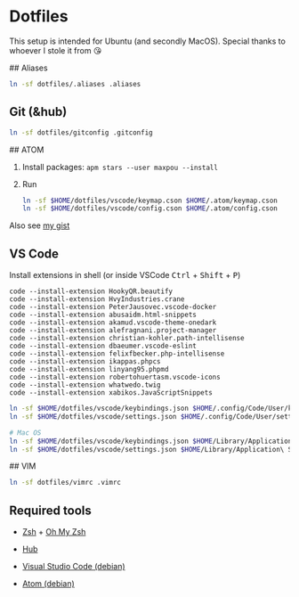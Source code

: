 # Dotfiles

This setup is intended for Ubuntu (and secondly MacOS). Special thanks to whoever I stole it from :kissing_heart:

## Aliases

```sh
ln -sf dotfiles/.aliases .aliases
```

## Git (&hub)

```sh
ln -sf dotfiles/gitconfig .gitconfig
```

## ATOM

1. Install packages: `apm stars --user maxpou --install`
2. Run

    ```sh
    ln -sf $HOME/dotfiles/vscode/keymap.cson $HOME/.atom/keymap.cson
    ln -sf $HOME/dotfiles/vscode/config.cson $HOME/.atom/config.cson
    ```

Also see [my gist](https://gist.github.com/maxpou/5828f70ba994ee3b365d)  

## VS Code

Install extensions in shell (or inside VSCode <kbd>Ctrl</kbd> + <kbd>Shift</kbd> + <kbd>P</kbd>)

```
code --install-extension HookyQR.beautify
code --install-extension HvyIndustries.crane
code --install-extension PeterJausovec.vscode-docker
code --install-extension abusaidm.html-snippets
code --install-extension akamud.vscode-theme-onedark
code --install-extension alefragnani.project-manager
code --install-extension christian-kohler.path-intellisense
code --install-extension dbaeumer.vscode-eslint
code --install-extension felixfbecker.php-intellisense
code --install-extension ikappas.phpcs
code --install-extension linyang95.phpmd
code --install-extension robertohuertasm.vscode-icons
code --install-extension whatwedo.twig
code --install-extension xabikos.JavaScriptSnippets
```

```sh
ln -sf $HOME/dotfiles/vscode/keybindings.json $HOME/.config/Code/User/keybindings.json
ln -sf $HOME/dotfiles/vscode/settings.json $HOME/.config/Code/User/settings.json

# Mac OS
ln -sf $HOME/dotfiles/vscode/keybindings.json $HOME/Library/Application\ Support/Code/User/keybindings.json
ln -sf $HOME/dotfiles/vscode/settings.json $HOME/Library/Application\ Support/Code/User/settings.json
```

## VIM

```sh
ln -sf dotfiles/vimrc .vimrc
```

## Required tools

* [Zsh](https://github.com/robbyrussell/oh-my-zsh/wiki/Installing-ZSH) + [Oh My Zsh](https://github.com/robbyrussell/oh-my-zsh)
* [Hub](https://github.com/github/hub)

* [Visual Studio Code (debian)](https://code.visualstudio.com/Docs/?dv=linux64_deb)
* [Atom (debian)](https://atom.io/download/deb)
